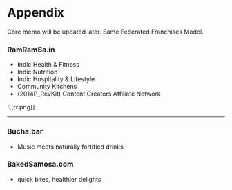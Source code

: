 # Appendix
Core memo will be updated later. Same Federated Franchises Model.

### RamRamSa.in
- Indic Health & Fitness 
- Indic Nutrition
- Indic Hospitality & Lifestyle
- Community Kitchens
- (2014P_RevKit) Content Creators Affiliate Network

![[rr.png]]



---

### Bucha.bar
- Music meets naturally fortified drinks

### BakedSamosa.com
- quick bites, healthier delights
